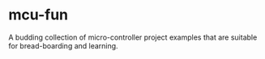 # mcu-fun
A budding collection of micro-controller project examples that are suitable for bread-boarding and learning.

